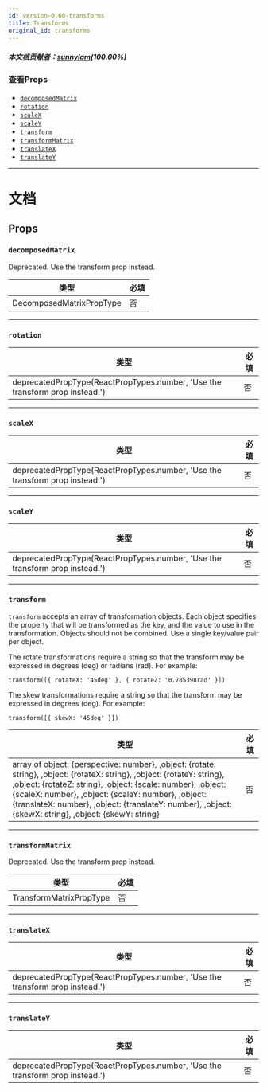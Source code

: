 ```yaml
---
id: version-0.60-transforms
title: Transforms
original_id: transforms
---
```


##### 本文档贡献者：[sunnylqm](https://github.com/search?q=sunnylqm%40qq.com+in%3Aemail&type=Users)(100.00%)

### 查看Props

* [`decomposedMatrix`](transforms.md#decomposedmatrix)
* [`rotation`](transforms.md#rotation)
* [`scaleX`](transforms.md#scalex)
* [`scaleY`](transforms.md#scaley)
* [`transform`](transforms.md#transform)
* [`transformMatrix`](transforms.md#transformmatrix)
* [`translateX`](transforms.md#translatex)
* [`translateY`](transforms.md#translatey)

---

# 文档

## Props

### `decomposedMatrix`

Deprecated. Use the transform prop instead.

| 类型                     | 必填 |
| ------------------------ | -------- |
| DecomposedMatrixPropType | 否       |

---

### `rotation`

| 类型                                                                         | 必填 |
| ---------------------------------------------------------------------------- | -------- |
| deprecatedPropType(ReactPropTypes.number, 'Use the transform prop instead.') | 否       |

---

### `scaleX`

| 类型                                                                         | 必填 |
| ---------------------------------------------------------------------------- | -------- |
| deprecatedPropType(ReactPropTypes.number, 'Use the transform prop instead.') | 否       |

---

### `scaleY`

| 类型                                                                         | 必填 |
| ---------------------------------------------------------------------------- | -------- |
| deprecatedPropType(ReactPropTypes.number, 'Use the transform prop instead.') | 否       |

---

### `transform`

`transform` accepts an array of transformation objects. Each object specifies the property that will be transformed as the key, and the value to use in the transformation. Objects should not be combined. Use a single key/value pair per object.

The rotate transformations require a string so that the transform may be expressed in degrees (deg) or radians (rad). For example:

`transform([{ rotateX: '45deg' }, { rotateZ: '0.785398rad' }])`

The skew transformations require a string so that the transform may be expressed in degrees (deg). For example:

`transform([{ skewX: '45deg' }])`

| 类型                                                                                                                                                                                                                                                                                                                                                    | 必填 |
| ------------------------------------------------------------------------------------------------------------------------------------------------------------------------------------------------------------------------------------------------------------------------------------------------------------------------------------------------------- | -------- |
| array of object: {perspective: number}, ,object: {rotate: string}, ,object: {rotateX: string}, ,object: {rotateY: string}, ,object: {rotateZ: string}, ,object: {scale: number}, ,object: {scaleX: number}, ,object: {scaleY: number}, ,object: {translateX: number}, ,object: {translateY: number}, ,object: {skewX: string}, ,object: {skewY: string} | 否       |

---

### `transformMatrix`

Deprecated. Use the transform prop instead.

| 类型                    | 必填 |
| ----------------------- | -------- |
| TransformMatrixPropType | 否       |

---

### `translateX`

| 类型                                                                         | 必填 |
| ---------------------------------------------------------------------------- | -------- |
| deprecatedPropType(ReactPropTypes.number, 'Use the transform prop instead.') | 否       |

---

### `translateY`

| 类型                                                                         | 必填 |
| ---------------------------------------------------------------------------- | -------- |
| deprecatedPropType(ReactPropTypes.number, 'Use the transform prop instead.') | 否       |
